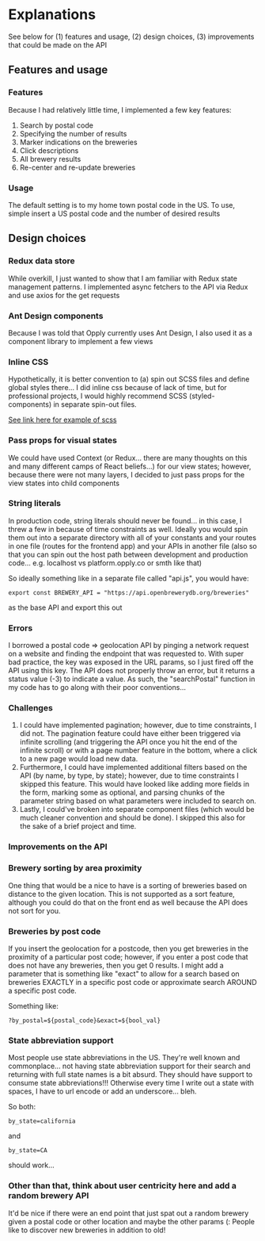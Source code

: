 # Explanations
See below for (1) features and usage, (2) design choices, (3) improvements that could be made on the API

## Features and usage

### Features
Because I had relatively little time, I implemented a few key features: 
1. Search by postal code   
2. Specifying the number of results    
3. Marker indications on the breweries    
4. Click descriptions    
5. All brewery results    
6. Re-center and re-update breweries

### Usage
The default setting is to my home town postal code in the US. To use, simple insert a US postal code and the number of desired results

## Design choices

### Redux data store
While overkill, I just wanted to show that I am familiar with Redux state management patterns. I implemented async fetchers to the API via Redux and use axios for the get requests

### Ant Design components
Because I was told that Opply currently uses Ant Design, I also used it as a component library to implement a few views

### Inline CSS
Hypothetically, it is better convention to (a) spin out SCSS files and define global styles there... I did inline css because of lack of time, but for professional projects, I would highly recommend SCSS (styled-components) in separate spin-out files.

[See link here for example of scss](https://styled-components.com/)


### Pass props for visual states
We could have used Context (or Redux... there are many thoughts on this and many different camps of React beliefs...) for our view states; however, because there were not many layers, I decided to just pass props for the view states into child components

### String literals
In production code, string literals should never be found... in this case, I threw a few in because of time constraints as well. Ideally you would spin them out into a separate directory with all of your constants and your routes in one file (routes for the frontend app) and your APIs in another file (also so that you can spin out the host path between development and production code... e.g. localhost vs platform.opply.co or smth like that)

So ideally something like in a separate file called "api.js", you would have:
```
export const BREWERY_API = "https://api.openbrewerydb.org/breweries"
```

as the base API and export this out

### Errors
I borrowed a postal code => geolocation API by pinging a network request on a website and finding the endpoint that was requested to. With super bad practice, the key was exposed in the URL params, so I just fired off the API using this key. The API does not properly throw an error, but it returns a status value (-3) to indicate a value. As such, the "searchPostal" function in my code has to go along with their poor conventions...

### Challenges
1. I could have implemented pagination; however, due to time constraints, I did not. The pagination feature could have either been triggered via infinite scrolling (and triggering the API once you hit the end of the infinite scroll) or with a page number feature in the bottom, where a click to a new page would load new data.    
2. Furthermore, I could have implemented additional filters based on the API (by name, by type, by state); however, due to time constraints I skipped this feature. This would have looked like adding more fields in the form, marking some as optional, and parsing chunks of the parameter string based on what parameters were included to search on.    
3. Lastly, I could've broken into separate component files (which would be much cleaner convention and should be done). I skipped this also for the sake of a brief project and time.


### Improvements on the API

### Brewery sorting by area proximity
One thing that would be a nice to have is a sorting of breweries based on distance to the given location. This is not supported as a sort feature, although you could do that on the front end as well because the API does not sort for you.

### Breweries by post code
If you insert the geolocation for a postcode, then you get breweries in the proximity of a particular post code; however, if you enter a post code that does not have any breweries, then you get 0 results. I might add a parameter that is something like "exact" to allow for a search based on breweries EXACTLY in a specific post code or approximate search AROUND a specific post code.

Something like:
```
?by_postal=${postal_code}&exact=${bool_val}
```

### State abbreviation support
Most people use state abbreviations in the US. They're well known and commonplace... not having state abbreviation support for their search and returning with full state names is a bit absurd. They should have support to consume state abbreviations!!! Otherwise every time I write out a state with spaces, I have to url encode or add an underscore... bleh. 

So both:
```
by_state=california
```

and
```
by_state=CA
```

should work...

### Other than that, think about user centricity here and add a random brewery API
It'd be nice if there were an end point that just spat out a random brewery given a postal code or other location and maybe the other params (:
People like to discover new breweries in addition to old!



